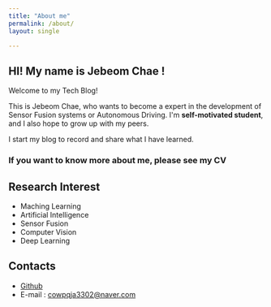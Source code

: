 ```yaml
---
title: "About me"
permalink: /about/
layout: single

---
```



## HI! My name is Jebeom Chae !

Welcome to my Tech Blog!  

This is Jebeom Chae, who wants to become a expert in the development of Sensor Fusion systems or Autonomous Driving. I'm **self-motivated student**, and I also hope to grow up with my peers.

I start my blog to record and share what I have learned.  

### If you want to know more about me, please see my CV  

## Research Interest  

- Maching Learning  
- Artificial Intelligence
- Sensor Fusion  
- Computer Vision  
- Deep Learning

## Contacts  

- [Github](https://github.com/jebeom)      
- E-mail : cowpqja3302@naver.com 
